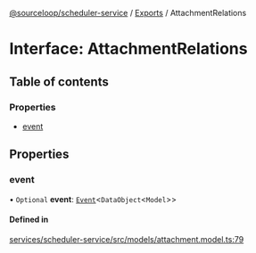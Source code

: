 [@sourceloop/scheduler-service](../README.md) / [Exports](../modules.md) / AttachmentRelations

# Interface: AttachmentRelations

## Table of contents

### Properties

- [event](AttachmentRelations.md#event)

## Properties

### event

• `Optional` **event**: [`Event`](../classes/Event.md)<`DataObject`<`Model`\>\>

#### Defined in

[services/scheduler-service/src/models/attachment.model.ts:79](https://github.com/sourcefuse/loopback4-microservice-catalog/blob/d35fdb3f0/services/scheduler-service/src/models/attachment.model.ts#L79)
